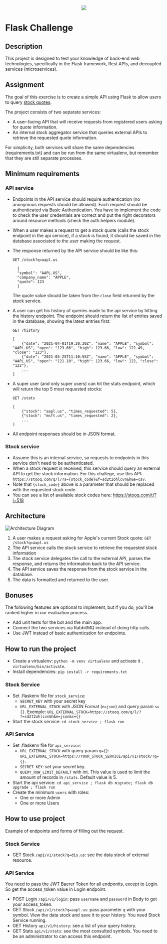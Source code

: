 <div align="center">
    <img src="https://raw.githubusercontent.com/Jobsity/ReactChallenge/main/src/assets/jobsity_logo_small.png"/>
</div>

# Flask Challenge

## Description
This project is designed to test your knowledge of back-end web technologies, specifically in the Flask framework, Rest APIs, and decoupled services (microservices).

## Assignment
The goal of this exercise is to create a simple API using Flask to allow users to query [stock quotes](https://www.investopedia.com/terms/s/stockquote.asp).

The project consists of two separate services:
* A user-facing API that will receive requests from registered users asking for quote information.
* An internal stock aggregator service that queries external APIs to retrieve the requested quote information.

For simplicity, both services will share the same dependencies (requirements.txt) and can be run from the same virtualenv, but remember that they are still separate processes.

## Minimum requirements
### API service
* Endpoints in the API service should require authentication (no anonymous requests should be allowed). Each request should be authenticated via Basic Authentication.
You have to implement the code to check the user credentials are correct and put the right decorators around resource methods (check the auth.helpers module).
* When a user makes a request to get a stock quote (calls the stock endpoint in the api service), if a stock is found, it should be saved in the database associated to the user making the request.
* The response returned by the API service should be like this:

  `GET /stock?q=aapl.us`
  ```
    {
    "symbol": "AAPL.US",
    "company_name": "APPLE",
    "quote": 123
    }
  ```
  The quote value should be taken from the `close` field returned by the stock service.
* A user can get his history of queries made to the api service by hitting the history endpoint. The endpoint should return the list of entries saved in the database, showing the latest entries first:
  
  `GET /history`
  ```
  [
      {"date": "2021-04-01T19:20:30Z", "name": "APPLE", "symbol": "AAPL.US", "open": "123.66", "high": 123.66, "low": 122.49, "close": "123"},
      {"date": "2021-03-25T11:10:55Z", "name": "APPLE", "symbol": "AAPL.US", "open": "121.10", "high": 123.66, "low": 122, "close": "122"},
      ...
  ]
  ```
* A super user (and only super users) can hit the stats endpoint, which will return the top 5 most requested stocks:

  `GET /stats`
  ```
  [
      {"stock": "aapl.us", "times_requested": 5},
      {"stock": "msft.us", "times_requested": 2},
      ...
  ]
  ```
* All endpoint responses should be in JSON format.

### Stock service
* Assume this is an internal service, so requests to endpoints in this service don't need to be authenticated.
* When a stock request is received, this service should query an external API to get the stock information. For this challege, use this API: `https://stooq.com/q/l/?s={stock_code}&f=sd2t2ohlcvn&h&e=csv`.
* Note that `{stock_code}` above is a parameter that should be replaced with the requested stock code.
* You can see a list of available stock codes here: https://stooq.com/t/?i=518

## Architecture
![Architecture Diagram](diagram.svg)
1. A user makes a request asking for Apple's current Stock quote: `GET /stock?q=aapl.us`
2. The API service calls the stock service to retrieve the requested stock information
3. The stock service delegates the call to the external API, parses the response, and returns the information back to the API service.
4. The API service saves the response from the stock service in the database.
5. The data is formatted and returned to the user.

## Bonuses
The following features are optional to implement, but if you do, you'll be ranked higher in our evaluation process.
* Add unit tests for the bot and the main app.
* Connect the two services via RabbitMQ instead of doing http calls.
* Use JWT instead of basic authentication for endpoints.

## How to run the project
* Create a virtualenv: `python -m venv virtualenv` and activate it `. virtualenv/bin/activate`.
* Install dependencies: `pip install -r requirements.txt`

### Stock Service
* Set .flaskenv file for `stock_service`:
  * `SECRET_KEY` with your secret key
  * `URL_EXTERNAL_STOCK` with JSON Format (`e=json`) and query param `s={}`. Exemple: `URL_EXTERNAL_STOCK=https://stooq.com/q/l/?f=sd2t2ohlcvn&h&e=json&s={}`
* Start the stock service: `cd stock_service ; flask run`

### API Service
* Set .flaskenv file for `api_service`:
  * `URL_EXTERNAL_STOCK` with query param `q={}`: `URL_EXTERNAL_STOCK=https://YOUR_STOCK_SERVICE/api/v1/stock/?q={}`.
  * `SECRET_KEY`: set your secret key.
  * `QUERY_ROW_LIMIT_DEFAULT` with int. This value is used to limit the amount of records in `/stats`. Default value is 5.
* Start the api service: `cd api_service ; flask db migrate; flask db upgrade ; flask run`
* Create the minimum `users` with roles:
  * One or more Admin
  * One or more Users

## How to use project
Example of endpoints and forms of filling out the request.

### Stock Service
* GET Stock `/api/v1/stock?q=dis.us`: see the data stock of external resource.

### API Service
You need to pass the JWT Baerer Token for all endponits, except to Login.
So get the access_token value in Login endpoint.

* POST Login `/api/v1/login`: pass `username` and `password` in Body to get your access_token. 
* GET Stock `/api/v1/stock?q=aapl.us`: pass parameter `q` with your symbol. View the data stock and save it to your history. You need Stock Service running.
* GET History `api/v1/history`: see a list of your query history.
* GET Stats `api/v1/stats`: see the most consulted symbols. You need to be an administrator to can access this endpoint.
